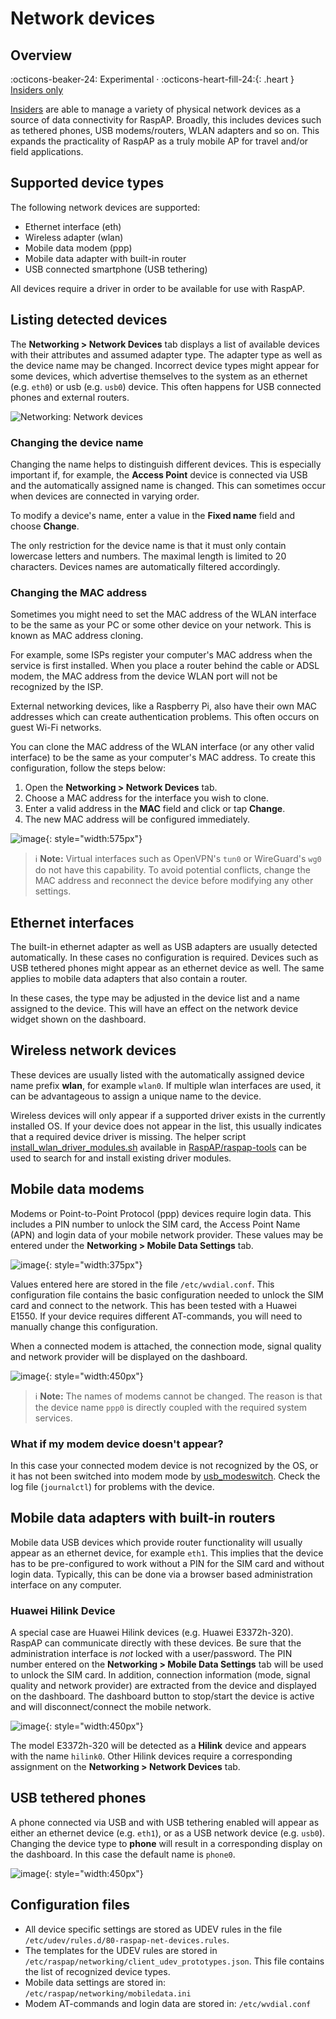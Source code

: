 # Network devices

## Overview
:octicons-beaker-24: Experimental · :octicons-heart-fill-24:{: .heart } [Insiders only](insiders.md)

[Insiders](insiders.md) are able to manage a variety of physical network devices as a source of data connectivity for RaspAP.
Broadly, this includes devices such as tethered phones, USB modems/routers, WLAN adapters and so on. This expands the practicality of RaspAP as a truly mobile AP for travel and/or field applications. 

## Supported device types
The following network devices are supported:

- Ethernet interface (eth)
- Wireless adapter (wlan)
- Mobile data modem (ppp)
- Mobile data adapter with built-in router
- USB connected smartphone (USB tethering)  

All devices require a driver in order to be available for use with RaspAP. 

## Listing detected devices
The **Networking > Network Devices** tab displays a list of available devices with their attributes and assumed adapter type. The adapter type as well as the device name may be changed.
Incorrect device types might appear for some devices, which advertise themselves to the system as an ethernet (e.g. `eth0`) or usb (e.g. `usb0`) device. This often happens for USB connected phones and external routers.  

![Networking: Network devices](https://user-images.githubusercontent.com/229399/116096642-bf0e4780-a6a9-11eb-9794-6935b0858b9b.png)

### Changing the device name
Changing the name helps to distinguish different devices. This is especially important if, for example, the **Access Point** device is connected via USB and the automatically assigned name is changed.
This can sometimes occur when devices are connected in varying order.

To modify a device's name, enter a value in the **Fixed name** field and choose **Change**.

The only restriction for the device name is that it must only contain lowercase letters and numbers. The maximal length is limited to 20 characters. Devices names are automatically filtered accordingly. 

### Changing the MAC address
Sometimes you might need to set the MAC address of the WLAN interface to be the same as your PC or some other device on your network. This is known as MAC address cloning.

For example, some ISPs register your computer's MAC address when the service is first installed. When you place a router behind the cable or ADSL modem, the MAC address from the device WLAN port will not be recognized by the ISP.

External networking devices, like a Raspberry Pi, also have their own MAC addresses which can create authentication problems. This often occurs on guest Wi-Fi networks.

You can clone the MAC address of the WLAN interface (or any other valid interface) to be the same as your computer's MAC address. To create this configuration, follow the steps below:

1. Open the **Networking > Network Devices** tab. 
2. Choose a MAC address for the interface you wish to clone.
3. Enter a valid address in the **MAC** field and click or tap **Change**.
4. The new MAC address will be configured immediately.

![image](https://user-images.githubusercontent.com/229399/193248142-8838f585-aeef-4ef0-8aef-109ff9dd338e.png){: style="width:575px"}

> :information_source: **Note:** Virtual interfaces such as OpenVPN's `tun0` or WireGuard's `wg0` do not have this capability. To avoid potential conflicts, change the MAC address and reconnect the device before modifying any other settings. 

## Ethernet interfaces
The built-in ethernet adapter as well as USB adapters are usually detected automatically. In these cases no configuration is required.
Devices such as USB tethered phones might appear as an ethernet device as well. The same applies to mobile data adapters that also contain a router.

In these cases, the type may be adjusted in the device list and a name assigned to the device. This will have an effect on the network device widget shown on the dashboard.

## Wireless network devices
These devices are usually listed with the automatically assigned device name prefix **wlan**, for example `wlan0`. If multiple wlan interfaces are used, it can be advantageous to assign a unique
name to the device.
 
Wireless devices will only appear if a supported driver exists in the currently installed OS. If your device does not appear in the list, this usually indicates that a required device driver is missing.
The helper script [install_wlan_driver_modules.sh](https://github.com/RaspAP/raspap-tools/blob/main/install_raspap_ram_wlan.sh) available in [RaspAP/raspap-tools](https://github.com/RaspAP/raspap-tools)
can be used to search for and install existing driver modules. 

## Mobile data modems
Modems or Point-to-Point Protocol (ppp) devices require login data. This includes a PIN number to unlock the SIM card, the Access Point Name (APN) and login data of your mobile network provider. 
These values may be entered under the **Networking > Mobile Data Settings** tab. 

![image](https://user-images.githubusercontent.com/229399/116100321-182baa80-a6ad-11eb-9fd5-4a3bc22b9388.png){: style="width:375px"}

Values entered here are stored in the file `/etc/wvdial.conf`. This configuration file contains the basic configuration needed to unlock the SIM card and connect
to the network. This has been tested with a Huawei E1550. If your device requires different AT-commands, you will need to manually change this configuration. 

When a connected modem is attached, the connection mode, signal quality and network provider will be displayed on the dashboard.

![image](https://user-images.githubusercontent.com/33725910/115954368-ec63c580-a4f0-11eb-8f4b-3a8830ee1d35.png){: style="width:450px"}

> :information_source: **Note:** The names of modems cannot be changed. The reason is that the device name `ppp0` is directly coupled with the required system services.

### What if my modem device doesn't appear?
In this case your connected modem device is not recognized by the OS, or it has not been switched into modem mode by [usb_modeswitch](https://www.draisberghof.de/usb_modeswitch/).
Check the log file (`journalctl`) for problems with the device. 

## Mobile data adapters with built-in routers
Mobile data USB devices which provide router functionality will usually appear as an ethernet device, for example `eth1`. This implies that the device has to be pre-configured
to work without a PIN for the SIM card and without login data. Typically, this can be done via a browser based administration interface on any computer.

### Huawei Hilink Device
A special case are Huawei Hilink devices (e.g. Huawei E3372h-320). RaspAP can communicate directly with these devices. Be sure that the administration interface is _not_ locked with a user/password.
The PIN number entered on the **Networking > Mobile Data Settings** tab will be used to unlock the SIM card. In addition, connection information (mode, signal quality and network provider) are
extracted from the device and displayed on the dashboard. The dashboard button to stop/start the device is active and will disconnect/connect the mobile network.

![image](https://user-images.githubusercontent.com/33725910/115952612-3a73cb80-a4e7-11eb-8998-cbb66fb108c4.png){: style="width:450px"}

The model E3372h-320 will be detected as a **Hilink** device and appears with the name `hilink0`. Other Hilink devices require a corresponding assignment on the **Networking > Network Devices** tab.

## USB tethered phones
A phone connected via USB and with USB tethering enabled will appear as either an ethernet device (e.g. `eth1`), or as a USB network device (e.g. `usb0`).
Changing the device type to **phone** will result in a corresponding display on the dashboard. In this case the default name is `phone0`.

![image](https://user-images.githubusercontent.com/33725910/115953764-96415300-a4ed-11eb-9d5c-de4f27550874.png){: style="width:450px"}

## Configuration files
- All device specific settings are stored as UDEV rules in the file `/etc/udev/rules.d/80-raspap-net-devices.rules`.
- The templates for the UDEV rules are stored in `/etc/raspap/networking/client_udev_prototypes.json`. This file contains the list of recognized device types.
- Mobile data settings are stored in: `/etc/raspap/networking/mobiledata.ini`
- Modem AT-commands and login data are stored in: `/etc/wvdial.conf`


